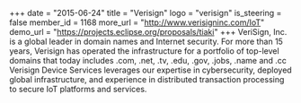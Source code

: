 +++
date = "2015-06-24"
title = "Verisign"
logo = "verisign"
is_steering = false
member_id = 1168
more_url = "http://www.verisigninc.com/IoT"
demo_url = "https://projects.eclipse.org/proposals/tiaki"
+++
VeriSign, Inc. is a global leader in domain names and Internet security. For more than 15 years, Verisign has operated the infrastructure for a portfolio of top-level domains that today includes .com, .net, .tv, .edu, .gov, .jobs, .name and .cc Verisign Device Services leverages our expertise in cybersecurity, deployed global infrastructure, and experience in distributed transaction processing to secure IoT platforms and services.
